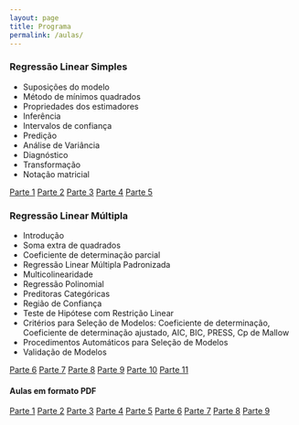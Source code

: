 ```yaml
---
layout: page
title: Programa
permalink: /aulas/
---
```




### Regressão Linear Simples
 
* Suposições do modelo
* Método de mínimos quadrados
* Propriedades dos estimadores
* Inferência
* Intervalos de confiança
* Predição
* Análise de Variância
* Diagnóstico
* Transformação
* Notação matricial

[Parte 1](slides/parte01/parte01.html)
[Parte 2](slides/parte02/parte02.html)
[Parte 3](slides/parte03/parte03.html)
[Parte 4](slides/parte04/parte04.html)
[Parte 5](slides/parte05/parte05.html)


### Regressão Linear Múltipla

* Introdução
* Soma extra de quadrados
* Coeficiente de determinação parcial
* Regressão Linear Múltipla Padronizada
* Multicolinearidade
* Regressão Polinomial
* Preditoras Categóricas
* Região de Confiança
* Teste de Hipótese com Restrição Linear
* Critérios para Seleção de Modelos: Coeficiente de determinação, Coeficiente de determinação ajustado, AIC, BIC, PRESS, Cp de Mallow
* Procedimentos Automáticos para Seleção de Modelos
* Validação de Modelos

[Parte 6](slides/parte06/parte06.html)
[Parte 7](slides/parte07/parte07.html)
[Parte 8](slides/parte08/parte08.html)
[Parte 9](slides/parte09/parte09.html)
[Parte 10](slides/parte10/parte10.html)
[Parte 11](slides/parte11/parte11.html)




#### Aulas em formato PDF


[Parte 1](slides_pdf/parte01.pdf)
[Parte 2](slides_pdf/parte02.pdf)
[Parte 3](slides_pdf/parte03.pdf)
[Parte 4](slides_pdf/parte04.pdf)
[Parte 5](slides_pdf/parte05.pdf)
[Parte 6](slides_pdf/parte06.pdf)
[Parte 7](slides_pdf/parte07.pdf)
[Parte 8](slides_pdf/parte08.pdf)
[Parte 9](slides_pdf/parte09.pdf)

